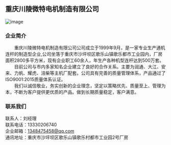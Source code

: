 ## 重庆川陵微特电机制造有限公司
![image](https://user-images.githubusercontent.com/28893571/229574643-ee3467c0-1416-4c7e-80ef-11c9217f982c.png)

### 企业简介
&emsp;&emsp;重庆川陵微特电机制造有限公司公司成立于1999年9月，是一家专业生产通机连杆的制造型企业,公司坐落于重庆市沙坪坝区歌乐山镇歌乐都市工业园内，厂房面积2800多平方米，现有企业职工60余人，年生产各种机型连杆达到500万套。  
&emsp;&emsp;目前公司与市内多家知名企业建立了良好的合作关系。主要为润通、大江、安来、力帆、耀虎、涪柴等主机厂配套。公司具有完善的质量管理体系，产品通过了ISO9001:2015质量体系认证。  
&emsp;&emsp;我们以诚信敬业，务实创新的企业理念，坚定以策略优先、质量至上、管理为本，不断为客户提供更优质的产品。做到长期质量稳定，客户满意。

### 联系我们
联系人：刘经理  
联系电话：13330206740  
企业邮箱：1348475458@qq.com  
通讯地址：重庆市沙坪坝区歌乐山镇歌乐村都市工业园2号厂房  
